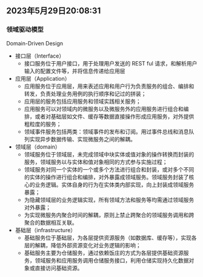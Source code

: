 ## 2023年5月29日20:08:31

### 领域驱动模型

Domain-Driven Design

- 接口层（Interface）
  - 接口服务位于用户接口，用于处理用户发送的 REST ful 请求，和解析用户输入的配置文件等，并将信息传递给应用层
- 应用层（Application）
  - 应用服务位于应用层，用来表述应用和用户行为负责服务的组合、编排和转发，负责处理业务用例的执行顺序和记过的拼装；
  - 应用层的服务包括应用服务和领域实践相关服务；
  - 应用服务可以对领域内的微服务以及微服务外的应用服务进行组合和编排，或者对基础层如文件、缓存等数据直接操作形成应用服务，对外提供粗粒度的服务；
  - 领域事件服务包括两类：领域事件的发布和订阅。用过事件总线和消息队列实现异步数据传输、实现微服务之间的解耦。
- 领域层（domain）
  - 领域服务位于领域层，未完成领域中块实体或值对象的操作转换而封装的服务，领域服务以与实体和值对象相同的方式参与实施过程；
  - 领域服务对同一个实体的一个或多个方法进行组合和封装，或对多个不同的实体的操作进行组合和编排，对外暴露成领域服务。领域服务封装了核心的业务逻辑。实体自身的行为在实体类内部实现，向上封装成领域服务暴露；
  - 为隐藏领域层的业务逻辑实现，所有领域方法和服务等均需通过领域服务对外暴露；
  - 为实现微服务内聚合时间的解耦，原则上禁止跨聚合的领域服务调用和跨聚合的数据相互关联。
- 基础层（infrastructure）
  - 基础服务位于基础层，为各层提供资源服务（如数据库、缓存等），实现各层的解耦，降低外部资源变化对业务逻辑的影响；
  - 基础服务主要为仓储服务，通过依赖饭庄的方式为各层提供基础资源服务，领域服务和应用服务调用仓储服务接口，利用仓储实现持久化数据对象或直接访问基础资源。